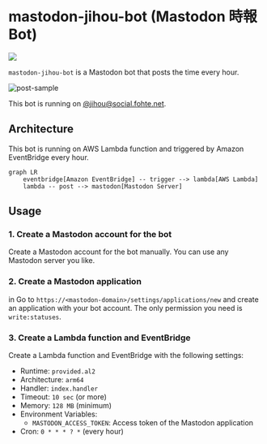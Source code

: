 # mastodon-jihou-bot (Mastodon 時報 Bot)

![](https://github.com/fohte/mastodon-jihou-bot/actions/workflows/build.yml/badge.svg)

`mastodon-jihou-bot` is a Mastodon bot that posts the time every hour.

![post-sample](https://github.com/fohte/mastodon-jihou-bot/assets/11088009/af1d361e-b587-4a75-b184-2156c0b4c1c8)

This bot is running on [@jihou@social.fohte.net](https://social.fohte.net/@jihou).

## Architecture

This bot is running on AWS Lambda function and triggered by Amazon EventBridge every hour.

```mermaid
graph LR
    eventbridge[Amazon EventBridge] -- trigger --> lambda[AWS Lambda]
    lambda -- post --> mastodon[Mastodon Server]
```

## Usage

### 1. Create a Mastodon account for the bot

Create a Mastodon account for the bot manually. You can use any Mastodon server you like.

### 2. Create a Mastodon application

in Go to `https://<mastodon-domain>/settings/applications/new` and create an application with your bot account. The only permission you need is `write:statuses`.

### 3. Create a Lambda function and EventBridge

Create a Lambda function and EventBridge with the following settings:

- Runtime: `provided.al2`
- Architecture: `arm64`
- Handler: `index.handler`
- Timeout: `10 sec` (or more)
- Memory: `128 MB` (minimum)
- Environment Variables:
    - `MASTODON_ACCESS_TOKEN`: Access token of the Mastodon application
- Cron: `0 * * * ? *` (every hour)
